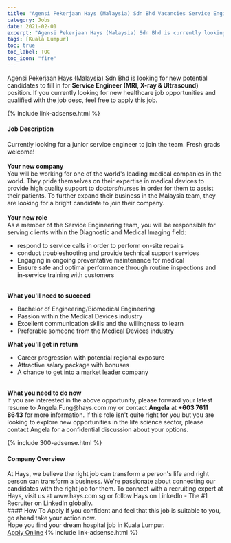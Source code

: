 ```yaml
---
title: "Agensi Pekerjaan Hays (Malaysia) Sdn Bhd Vacancies Service Engineer (MRI, X-ray & Ultrasound)" 
category: Jobs 
date: 2021-02-01 
excerpt: "Agensi Pekerjaan Hays (Malaysia) Sdn Bhd is currently looking for suitable person to fill in the Service Engineer (MRI, X-ray & Ultrasound) which positioned at Kuala Lumpur" 
tags: [Kuala Lumpur] 
toc: true 
toc_label: TOC 
toc_icon: "fire" 
--- 
```


<p>Agensi Pekerjaan Hays (Malaysia) Sdn Bhd is looking for new potential candidates to fill in for <b>Service Engineer (MRI, X-ray & Ultrasound)</b> position. If you currently looking for new healthcare job opportunities and qualified with the job desc, feel free to apply this job.
</p>{% include link-adsense.html %} 
<div><div><h4>Job Description</h4></div><div><div><span><div><p>Currently looking for a junior service engineer to join the team. Fresh grads welcome!<br><br><strong>Your new company</strong><br>You will be working for one of the world's leading medical companies in the world. They pride themselves on their expertise in medical devices to provide high quality support to doctors/nurses in order for them to assist their patients. To further expand their business in the Malaysia team, they are looking for a bright candidate to join their company.<br><br><strong>Your new role</strong><br>As a member of the Service Engineering team, you will be responsible for serving clients within the Diagnostic and Medical Imaging field:</p><ul><li>respond to service calls in order to perform on-site repairs</li><li>conduct troubleshooting and provide technical support services</li><li>Engaging in ongoing preventative maintenance for medical</li><li>Ensure safe and optimal performance through routine inspections and in-service training with customers</li></ul><p><br><strong>What you'll need to succeed</strong></p><ul><li>Bachelor of Engineering/Biomedical Engineering</li><li>Passion within the Medical Devices industry</li><li>Excellent communication skills and the willingness to learn</li><li>Preferable someone from the Medical Devices industry<br></li></ul><p><strong>What you'll get in return</strong></p><ul><li>Career progression with potential regional exposure</li><li>Attractive salary package with bonuses</li><li>A chance to get into a market leader company</li></ul><p><br><strong>What you need to do now</strong><br>If you are interested in the above opportunity, please forward your latest resume to Angela.Fung@hays.com.my or contact <strong>Angela</strong> at <strong>+603 7611 8643</strong> for more information. If this role isn't quite right for you but you are looking to explore new opportunities in the life science sector, please contact Angela for a confidential discussion about your options.</p></div></span></div></div></div> 
{% include 300-adsense.html %} 
<div><div><h4>Company Overview</h4></div><div><div><span><div>At Hays, we believe the right job can transform a person's life and right person can transform a business. We're passionate about connecting our candidates with the right job for them. To connect with a recruiting expert at Hays, visit us at www.hays.com.sg or follow Hays on LinkedIn - The #1 Recruiter on LinkedIn globally.</div></span></div></div></div> 
#### How To Apply 
If you confident and feel that this job is suitable to you, go ahead take your action now. <br/> 
Hope you find your dream hospital job in Kuala Lumpur. <br/> 
<a href="https://www.jobstreet.com.my/en/job/service-engineer-mri-x-ray-ultrasound-4474334?jobId=jobstreet-my-job-4474334&sectionRank=17&token=0~605c6956-bbbb-4deb-b5da-2d23885825c8&fr=SRP%20View%20In%20New%20Ta" class="btn btn--warning" target="_blank" rel="nofollow noopenner">Apply Online</a> 
{% include link-adsense.html %} 